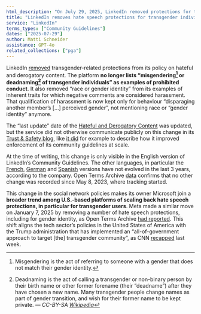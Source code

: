 ```yaml
---
html_description: "On July 29, 2025, LinkedIn removed protections for transgender individuals from its hateful and derogatory content policy."
title: "LinkedIn removes hate speech protections for transgender individuals"
service: "LinkedIn"
terms_types: ["Community Guidelines"]
dates: ["2025-07-29"]
author: Matti Schneider
assistance: GPT-4o
related_collections: ["pga"]
---
```


LinkedIn [removed](https://github.com/OpenTermsArchive/pga-versions/commit/537447facc3a1922e77cfc7fe90b0fc69414b613#diff-88386d527dff09b9311f1e66713dff8eebbf339a52952a1b2376eb198d34a60fL313) transgender-related protections from its policy on hateful and derogatory content. The platform **no longer lists “misgendering[^misgendering] or deadnaming[^deadnaming] of transgender individuals” as examples of prohibited conduct**. It also removed “race or gender identity” from its examples of inherent traits for which negative comments are considered harassment. That qualification of harassment is now kept only for behaviour “disparaging another member’s […] perceived gender”, not mentioning race or “gender identity” anymore.

The “last update” date of the [Hateful and Derogatory Content](https://www.linkedin.com/help/linkedin/answer/a1339812/?lang=en-US) was updated, but the service did not otherwise communicate publicly on this change in its [Trust &amp; Safety blog](https://www.linkedin.com/blog/engineering/trust-and-safety), like [it did](https://www.linkedin.com/blog/engineering/trust-and-safety/evolution-enforcing-our-professional-community-policies-at-scale) for example to describe how it improved enforcement of its community guidelines at scale.

At the time of writing, this change is only visible in the English version of LinkedIn’s Community Guidelines. The other languages, in particular the [French](https://www.linkedin.com/help/linkedin/answer/a1339812/?lang=fr-FR), [German](https://www.linkedin.com/help/linkedin/answer/a1339812/?lang=de-DE) and [Spanish](https://www.linkedin.com/help/linkedin/answer/a1339812/?lang=es-ES) versions have not evolved in the last 3 years, according to the company. Open Terms Archive [data](https://github.com/OpenTermsArchive/pga-versions/commits/main/LinkedIn/Community%20Guidelines.md) confirms that no other change was recorded since May 8, 2023, where tracking started.

This change in the social network policies makes its owner Microsoft join a **broader trend among U.S.-based platforms of scaling back hate speech protections, in particular for transgender users**. Meta made a similar move on January 7, 2025 by removing a number of hate speech protections, including for gender identity, as Open Terms Archive [had reported](https://opentermsarchive.org/en/memos/meta-dampens-hate-speech-policy/). This shift aligns the tech sector’s policies in the United States of America with the Trump administration that has implemented an “all-of-government approach to target [the] transgender community”, as CNN [recapped](https://edition.cnn.com/2025/07/21/health/trans-community-trump-all-of-government) last week.

[^misgendering]: Misgendering is the act of referring to someone with a gender that does not match their gender identity.

[^deadnaming]: Deadnaming is the act of calling a transgender or non-binary person by their birth name or other former forename (their “deadname”) after they have chosen a new name. Many transgender people change names as part of gender transition, and wish for their former name to be kept private. — _CC-BY-SA [Wikipedia](https://en.wikipedia.org/wiki/Deadnaming)_
